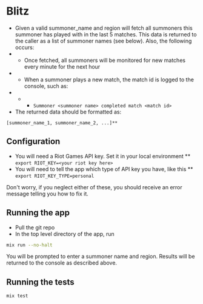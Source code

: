 # Blitz

* Given a valid summoner_name and region will fetch all summoners this summoner has
played with in the last 5 matches. This data is returned to the caller as a list of
summoner names (see below). Also, the following occurs:
* * Once fetched, all summoners will be monitored for new matches every minute
for the next hour
* * When a summoner plays a new match, the match id is logged to the console,
such as:
* * * `Summoner <summoner name> completed match <match id>`
* The returned data should be formatted as:
```
[summoner_name_1, summoner_name_2, ...]**
```
## Configuration
* You will need a Riot Games API key. Set it in your local environment
** `export RIOT_KEY=<your riot key here>`
* You will need to tell the app which type of API key you have, like this
** `export RIOT_KEY_TYPE=personal`

Don't worry, if you neglect either of these, you should receive an error message telling you how to fix it.

## Running the app
* Pull the git repo
* In the top level directory of the app, run
```bash
mix run --no-halt
```

You will be prompted to enter a summoner name and region.
Results will be returned to the console as described above.

## Running the tests
`mix test`
